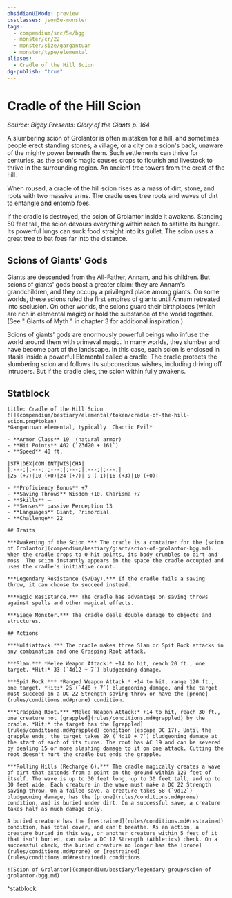 ```yaml
---
obsidianUIMode: preview
cssclasses: json5e-monster
tags:
  - compendium/src/5e/bgg
  - monster/cr/22
  - monster/size/gargantuan
  - monster/type/elemental
aliases:
  - Cradle of the Hill Scion
dg-publish: "true"
---
```

# Cradle of the Hill Scion
*Source: Bigby Presents: Glory of the Giants p. 164*  

A slumbering scion of Grolantor is often mistaken for a hill, and sometimes people erect standing stones, a village, or a city on a scion's back, unaware of the mighty power beneath them. Such settlements can thrive for centuries, as the scion's magic causes crops to flourish and livestock to thrive in the surrounding region. An ancient tree towers from the crest of the hill.

When roused, a cradle of the hill scion rises as a mass of dirt, stone, and roots with two massive arms. The cradle uses tree roots and waves of dirt to entangle and entomb foes.

If the cradle is destroyed, the scion of Grolantor inside it awakens. Standing 50 feet tall, the scion devours everything within reach to satiate its hunger. Its powerful lungs can suck food straight into its gullet. The scion uses a great tree to bat foes far into the distance.

## Scions of Giants' Gods

Giants are descended from the All-Father, Annam, and his children. But scions of giants' gods boast a greater claim: they are Annam's grandchildren, and they occupy a privileged place among giants. On some worlds, these scions ruled the first empires of giants until Annam retreated into seclusion. On other worlds, the scions guard their birthplaces (which are rich in elemental magic) or hold the substance of the world together. (See " Giants of Myth " in chapter 3 for additional inspiration.)

Scions of giants' gods are enormously powerful beings who infuse the world around them with primeval magic. In many worlds, they slumber and have become part of the landscape. In this case, each scion is enclosed in stasis inside a powerful Elemental called a cradle. The cradle protects the slumbering scion and follows its subconscious wishes, including driving off intruders. But if the cradle dies, the scion within fully awakens.

## Statblock

```ad-statblock
title: Cradle of the Hill Scion
![](compendium/bestiary/elemental/token/cradle-of-the-hill-scion.png#token)
*Gargantuan elemental, typically  Chaotic Evil*

- **Armor Class** 19  (natural armor)
- **Hit Points** 402 (`23d20 + 161`)
- **Speed** 40 ft.

|STR|DEX|CON|INT|WIS|CHA|
|:---:|:---:|:---:|:---:|:---:|:---:|
|25 (+7)|10 (+0)|24 (+7)| 9 (-1)|16 (+3)|10 (+0)|

- **Proficiency Bonus** +7
- **Saving Throws** Wisdom +10, Charisma +7
- **Skills** ⏤
- **Senses** passive Perception 13
- **Languages** Giant, Primordial
- **Challenge** 22

## Traits

***Awakening of the Scion.*** The cradle is a container for the [scion of Grolantor](compendium/bestiary/giant/scion-of-grolantor-bgg.md). When the cradle drops to 0 hit points, its body crumbles to dirt and moss. The scion instantly appears in the space the cradle occupied and uses the cradle's initiative count.

***Legendary Resistance (5/Day).*** If the cradle fails a saving throw, it can choose to succeed instead.

***Magic Resistance.*** The cradle has advantage on saving throws against spells and other magical effects.

***Siege Monster.*** The cradle deals double damage to objects and structures.

## Actions

***Multiattack.*** The cradle makes three Slam or Spit Rock attacks in any combination and one Grasping Root attack.

***Slam.*** *Melee Weapon Attack:* +14 to hit, reach 20 ft., one target. *Hit:* 33 (`4d12 + 7`) bludgeoning damage.

***Spit Rock.*** *Ranged Weapon Attack:* +14 to hit, range 120 ft., one target. *Hit:* 25 (`4d8 + 7`) bludgeoning damage, and the target must succeed on a DC 22 Strength saving throw or have the [prone](rules/conditions.md#prone) condition.

***Grasping Root.*** *Melee Weapon Attack:* +14 to hit, reach 30 ft., one creature not [grappled](rules/conditions.md#grappled) by the cradle. *Hit:* the target has the [grappled](rules/conditions.md#grappled) condition (escape DC 17). Until the grapple ends, the target takes 29 (`4d10 + 7`) bludgeoning damage at the start of each of its turns. The root has AC 19 and can be severed by dealing 15 or more slashing damage to it on one attack. Cutting the root doesn't hurt the cradle but ends the grapple.

***Rolling Hills (Recharge 6).*** The cradle magically creates a wave of dirt that extends from a point on the ground within 120 feet of itself. The wave is up to 30 feet long, up to 30 feet tall, and up to 30 feet wide. Each creature in the wave must make a DC 22 Strength saving throw. On a failed save, a creature takes 58 (`9d12`) bludgeoning damage, has the [prone](rules/conditions.md#prone) condition, and is buried under dirt. On a successful save, a creature takes half as much damage only.

A buried creature has the [restrained](rules/conditions.md#restrained) condition, has total cover, and can't breathe. As an action, a creature buried in this way, or another creature within 5 feet of it that isn't buried, can make a DC 17 Strength (Athletics) check. On a successful check, the buried creature no longer has the [prone](rules/conditions.md#prone) or [restrained](rules/conditions.md#restrained) conditions.

![Scion of Grolantor](compendium/bestiary/legendary-group/scion-of-grolantor-bgg.md)
```
^statblock